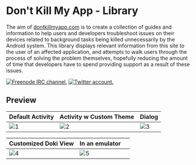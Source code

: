 # Don't Kill My App - Library

The aim of [dontkillmyapp.com](https://dontkillmyapp.com/problem) is to create a collection of guides and information to help users and developers troubleshoot issues on their devices related to background tasks being killed unnecessarily by the Android system. This library displays relevant information from this site to the user of an affected application, and attempts to walk users through the process of solving the problem themselves, hopefully reducing the amount of time that developers have to spend providing support as a result of these issues.

[![Freenode IRC channel.](https://img.shields.io/badge/irc.freenode.net-%23%23doubledotlabs-brightgreen.svg)](https://webchat.freenode.net/?channels=%23%23doubledotlabs&uio=MTY9dHJ1ZSY5PXRydWUmMTE9MjE1e1)
[![Twitter account.](https://img.shields.io/badge/twitter-%40doubledotlabs-blue.svg?color=43b4f9&logo=twitter)](https://twitter.com/doubledotlabs)


## Preview

| Default Activity | Activity w Custom Theme | Dialog |
|------------------|-------------------------|-----------------------------------------|
| ![1](https://github.com/DoubleDotLabs/doki/raw/master/art/1.png) | ![2](https://github.com/DoubleDotLabs/doki/raw/master/art/2.png) | ![3](https://github.com/DoubleDotLabs/doki/raw/master/art/3.png) |

| Customized Doki View | In an emulator |  |
|------------------|-------------------------|-----------------------------------------|
| ![4](https://github.com/DoubleDotLabs/doki/raw/master/art/4.png) | ![5](https://github.com/DoubleDotLabs/doki/raw/master/art/5.png) |  |
